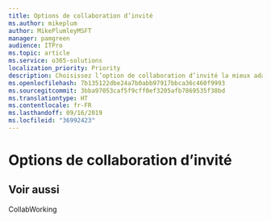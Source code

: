 ```yaml
---
title: Options de collaboration d’invité
ms.author: mikeplum
author: MikePlumleyMSFT
manager: pamgreen
audience: ITPro
ms.topic: article
ms.service: o365-solutions
localization_priority: Priority
description: Choisissez l’option de collaboration d’invité la mieux adaptée à votre organisation.
ms.openlocfilehash: 7b135122dbe24a7b0abb97917bbca36c460f9993
ms.sourcegitcommit: 3bba97053caf5f9cff0ef3205afb7869535f38bd
ms.translationtype: HT
ms.contentlocale: fr-FR
ms.lasthandoff: 09/16/2019
ms.locfileid: "36992423"
---
```

# <a name="guest-collaboration-options"></a>Options de collaboration d’invité

## <a name="see-also"></a>Voir aussi

CollabWorking